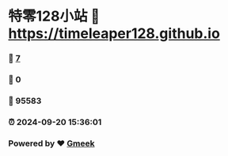 # 特零128小站 :link: https://timeleaper128.github.io 
### :page_facing_up: [7](https://timeleaper128.github.io/tag.html) 
### :speech_balloon: 0 
### :hibiscus: 95583 
### :alarm_clock: 2024-09-20 15:36:01 
### Powered by :heart: [Gmeek](https://github.com/Meekdai/Gmeek)
